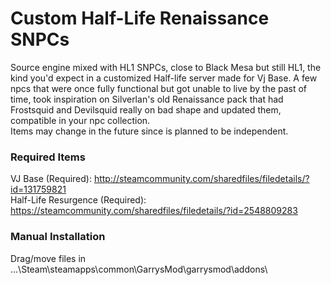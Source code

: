 # Custom Half-Life Renaissance SNPCs
Source engine mixed with HL1 SNPCs, close to Black Mesa but still HL1, the kind you'd expect in a customized Half-life server made for Vj Base.
A few npcs that were once fully functional but got unable to live by the past of time, took inspiration on Silverlan's old Renaissance pack that had Frostsquid and Devilsquid really on bad shape and updated them, compatible in your npc collection.    
Items may change in the future since is planned to be independent.    

### Required Items

VJ Base (Required): http://steamcommunity.com/sharedfiles/filedetails/?id=131759821   
Half-Life Resurgence (Required): https://steamcommunity.com/sharedfiles/filedetails/?id=2548809283

### Manual Installation
Drag/move files in ...\Steam\steamapps\common\GarrysMod\garrysmod\addons\
